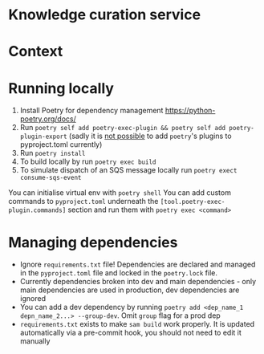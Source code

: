 # Knowledge curation service

# Context

# Running locally

1. Install Poetry for dependency management https://python-poetry.org/docs/
2. Run `poetry self add poetry-exec-plugin && poetry self add poetry-plugin-export` (sadly it is [not possible](https://github.com/python-poetry/poetry/issues/7657) to add `poetry`'s plugins to pyproject.toml currently)
3. Run `poetry install`
4. To build locally by run `poetry exec build`
5. To simulate dispatch of an SQS message locally run `poetry exect consume-sqs-event`

You can initialise virtual env with `poetry shell`
You can add custom commands to `pyproject.toml` underneath the `[tool.poetry-exec-plugin.commands]` section and run them with `poetry exec <command>`

# Managing dependencies

- Ignore `requirements.txt` file! Dependencies are declared and managed in the `pyproject.toml` file and locked in the `poetry.lock` file.
- Currently dependencies broken into dev and main dependencies - only main
  dependencies are used in production, dev dependencies are ignored
- You can add a dev dependency by running `poetry add <dep_name_1 depn_name_2...> --group-dev`.
  Omit `group` flag for a prod dep
- `requirements.txt` exists to make `sam build` work properly. It is updated
  automatically via a pre-commit hook, you should not need to edit it manually
